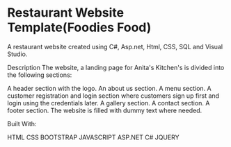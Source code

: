 # Restaurant Website Template(Foodies Food)
A restaurant website created using C#, Asp.net, Html, CSS, SQL and Visual Studio.

Description
The website, a landing page for Anita's Kitchen's is divided into the following sections:

A header section with the logo.
An about us section.
A menu section.
A customer registration and login section where customers sign up first and login using the credentials later.
A gallery section.
A contact section.
A footer section.
The website is filled with dummy text where needed.


Built With:

HTML
CSS
BOOTSTRAP
JAVASCRIPT
ASP.NET
C#
JQUERY
